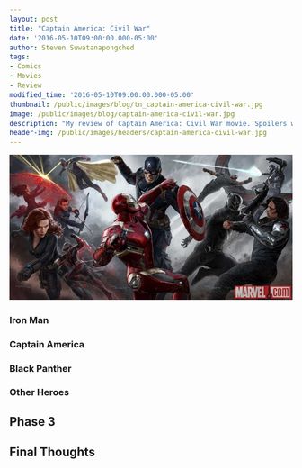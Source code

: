 ```yaml
---
layout: post
title: "Captain America: Civil War"
date: '2016-05-10T09:00:00.000-05:00'
author: Steven Suwatanapongched
tags:
- Comics
- Movies
- Review
modified_time: '2016-05-10T09:00:00.000-05:00'
thumbnail: /public/images/blog/tn_captain-america-civil-war.jpg
image: /public/images/blog/captain-america-civil-war.jpg
description: "My review of Captain America: Civil War movie. Spoilers will be everywhere."
header-img: /public/images/headers/captain-america-civil-war.jpg
---
```


![Captain America Civil War](/public/images/blog/captain-america-civil-war.jpg)

### Iron Man

### Captain America

### Black Panther

### Other Heroes



## Phase 3

## Final Thoughts
